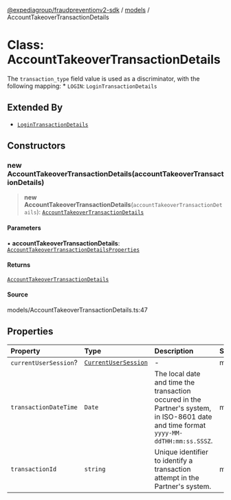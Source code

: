 [@expediagroup/fraudpreventionv2-sdk](../../index.md) / [models](../index.md) / AccountTakeoverTransactionDetails

# Class: AccountTakeoverTransactionDetails

The `transaction_type` field value is used as a discriminator, with the following mapping: * `LOGIN`: `LoginTransactionDetails`

## Extended By

- [`LoginTransactionDetails`](LoginTransactionDetails.md)

## Constructors

### new AccountTakeoverTransactionDetails(accountTakeoverTransactionDetails)

> **new AccountTakeoverTransactionDetails**(`accountTakeoverTransactionDetails`): [`AccountTakeoverTransactionDetails`](AccountTakeoverTransactionDetails.md)

#### Parameters

▪ **accountTakeoverTransactionDetails**: [`AccountTakeoverTransactionDetailsProperties`](../interfaces/AccountTakeoverTransactionDetailsProperties.md)

#### Returns

[`AccountTakeoverTransactionDetails`](AccountTakeoverTransactionDetails.md)

#### Source

models/AccountTakeoverTransactionDetails.ts:47

## Properties

| Property | Type | Description | Source |
| :------ | :------ | :------ | :------ |
| `currentUserSession`? | [`CurrentUserSession`](CurrentUserSession.md) | - | models/AccountTakeoverTransactionDetails.ts:45 |
| `transactionDateTime` | `Date` | The local date and time the transaction occured in the Partner\'s system, in ISO-8601 date and time format `yyyy-MM-ddTHH:mm:ss.SSSZ`. | models/AccountTakeoverTransactionDetails.ts:35 |
| `transactionId` | `string` | Unique identifier to identify a transaction attempt in the Partner\'s system. | models/AccountTakeoverTransactionDetails.ts:40 |

